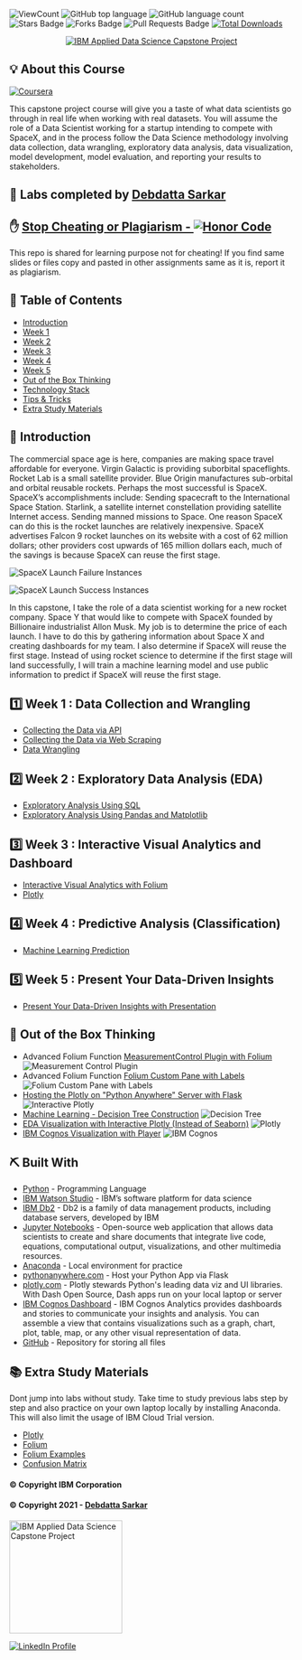 ![ViewCount](https://views.whatilearened.today/views/github/debdattasarkar/SpaceX-Data-Science-Project.svg?cache=remove)
![GitHub top language](https://img.shields.io/github/languages/top/debdattasarkar/SpaceX-Data-Science-Project?style=flat)
![GitHub language count](https://img.shields.io/github/languages/count/debdattasarkar/SpaceX-Data-Science-Project?style=flat)
![Stars Badge](https://img.shields.io/github/stars/debdattasarkar/SpaceX-Data-Science-Project?style=flat)
![Forks Badge](https://img.shields.io/github/forks/debdattasarkar/SpaceX-Data-Science-Project?style=flat)
![Pull Requests Badge](https://img.shields.io/github/issues-pr/debdattasarkar/SpaceX-Data-Science-Project?style=flat)
[![Total Downloads](https://img.shields.io/github/downloads/debdattasarkar/SpaceX-Data-Science-Project/total.svg)](https://github.com/debdattasarkar/SpaceX-Data-Science-Project/releases/)

<p align="center">
  <a href="https://www.coursera.org/learn/applied-data-science-capstone?specialization=ibm-data-science" rel="noopener">
 <img src="https://github.com/debdattasarkar/SpaceX-Data-Science-Project/blob/master/images/project_logo.png" alt="IBM Applied Data Science Capstone Project"></a>
</p>

## 💡 About this Course <a name = "idea"></a>

<a href="https://www.coursera.org/learn/applied-data-science-capstone?specialization=ibm-data-science" rel="noopener"> ![Coursera](https://img.shields.io/badge/Coursera-%230056D2.svg?style=for-the-badge&logo=Coursera&logoColor=white) </a>

This capstone project course will give you a taste of what data scientists go through in real life when working with real datasets. You will assume the role of a Data Scientist working for a startup intending to compete with SpaceX, and in the process follow the Data Science methodology involving data collection, data wrangling, exploratory data analysis, data visualization, model development, model evaluation, and reporting your results to stakeholders.
 

## 🎉 Labs completed by <a name="acknowledgments" href="https://github.com/debdattasarkar">Debdatta Sarkar</a>

## ✋ <a href="https://www.coursera.support/s/article/209818863-Coursera-Honor-Code"> Stop Cheating or Plagiarism - ![Honor Code](https://img.shields.io/badge/Honor%20Code-Coursera-%230056D2.svg?style=for-the-badge&logo=Coursera&logoColor=white)</a>

This repo is shared for learning purpose not for cheating! If you find same slides or files copy and pasted in other assignments same as it is, report it as plagiarism.

## 📝 Table of Contents

- [Introduction](#introduction)
- [Week 1](#week1)
- [Week 2](#week2)
- [Week 3](#week3)
- [Week 4](#week4)
- [Week 5](#week5)
- [Out of the Box Thinking](#outofbox)
- [Technology Stack](#tech_stack)
- [Tips & Tricks](#tips_tricks)
- [Extra Study Materials](#extra_study)

## 🏁 Introduction <a name = "introduction"></a>

The commercial space age is here, companies are making space travel affordable for everyone. Virgin Galactic is providing suborbital spaceflights. Rocket Lab is a small satellite provider. Blue Origin manufactures sub-orbital and orbital reusable rockets. Perhaps the most successful is SpaceX. SpaceX’s accomplishments include: Sending spacecraft to the International Space Station. Starlink, a satellite internet constellation providing satellite Internet access. Sending manned missions to Space. One reason SpaceX can do this is the rocket launches are relatively inexpensive. SpaceX advertises Falcon 9 rocket launches on its website with a cost of 62 million dollars; other providers cost upwards of 165 million dollars each, much of the savings is because SpaceX can reuse the first stage.

![SpaceX Launch Failure Instances](https://github.com/debdattasarkar/SpaceX-Data-Science-Project/blob/master/images/fail.gif)

![SpaceX Launch Success Instances](https://github.com/debdattasarkar/SpaceX-Data-Science-Project/blob/master/images/success.gif)

In this capstone, I take the role of a data scientist working for a new rocket company. Space Y that would like to compete with SpaceX founded by Billionaire industrialist Allon Musk. My job is to determine the price of each launch. I have to do this by gathering information about Space X and creating dashboards for my team. I also determine if SpaceX will reuse the first stage. Instead of using rocket science to determine if the first stage will land successfully, I will train a machine learning model and use public information to predict if SpaceX will reuse the first stage.


## 1️⃣  Week 1 : Data Collection and Wrangling<a name = "week1"></a>

- [Collecting the Data via API](https://github.com/debdattasarkar/SpaceX-Data-Science-Project/blob/master/Week%201:%20(A)Collecting%20the%20Data-%20Collection%20API%20Lab.ipynb)
- [Collecting the Data via Web Scraping](https://github.com/debdattasarkar/SpaceX-Data-Science-Project/blob/master/Week%201:%20(C)%20Data%20Collection%20with%20Web%20Scraping%20lab.ipynb)
- [Data Wrangling](https://github.com/debdattasarkar/SpaceX-Data-Science-Project/blob/master/Week%201:%20(B)%20Data%20Wrangling%20-%20EDA%20lab.ipynb)

## 2️⃣  Week 2 : Exploratory Data Analysis (EDA)<a name = "week2"></a>

- [Exploratory Analysis Using SQL](https://github.com/debdattasarkar/SpaceX-Data-Science-Project/blob/master/Week%202:%20(A)%20Exploratory%20Data%20Analysis%20Using%20SQL.ipynb)
- [Exploratory Analysis Using Pandas and Matplotlib](https://github.com/debdattasarkar/SpaceX-Data-Science-Project/blob/master/Week%202:%20(B)%20EDA%20with%20Visualization%20lab.ipynb)

## 3️⃣  Week 3 : Interactive Visual Analytics and Dashboard<a name = "week3"></a>

- [Interactive Visual Analytics with Folium](https://github.com/debdattasarkar/SpaceX-Data-Science-Project/blob/master/Week%203:(A)Interactive%20Visual%20Analytics%20with%20Folium.ipynb)
- [Plotly](https://github.com/debdattasarkar/SpaceX-Data-Science-Project/blob/master/Week%203%20-%20Plotly/plotly.py)

## 4️⃣ Week 4 : Predictive Analysis (Classification)<a name = "week4"></a>

- [Machine Learning Prediction](https://github.com/debdattasarkar/SpaceX-Data-Science-Project/blob/master/Week%204:%20(A)%20Machine%20Learning%20Prediction%20Lab.ipynb)

## 5️⃣  Week 5 : Present Your Data-Driven Insights <a name = "week5"></a>

- [Present Your Data-Driven Insights with Presentation](https://github.com/debdattasarkar/SpaceX-Data-Science-Project/blob/master/Final%20Presentation/Data-Driven%20Insights.pdf)

## 💫 Out of the Box Thinking <a name = "outofbox"></a>

- Advanced Folium Function [MeasurementControl Plugin with Folium](https://github.com/debdattasarkar/SpaceX-Data-Science-Project/blob/master/Extra/Extra%20-%20Folium%20MeasureControl%20Plugin.ipynb)
![Measurement Control Plugin](https://github.com/debdattasarkar/SpaceX-Data-Science-Project/blob/master/images/measurementcontrol.png)
- Advanced Folium Function [Folium Custom Pane with Labels](https://github.com/debdattasarkar/SpaceX-Data-Science-Project/blob/master/Extra/Extra%20-%20Folium%20-%20Custom%20Pane%20with%20Labels.ipynb)
![Folium Custom Pane with Labels](https://github.com/debdattasarkar/SpaceX-Data-Science-Project/blob/master/images/custompanes.png)
- [Hosting the Plotly on "Python Anywhere" Server with Flask](https://debdattasarkar.pythonanywhere.com/)
![Interactive Plotly](https://github.com/debdattasarkar/SpaceX-Data-Science-Project/blob/master/images/interactive-plotly.gif)
- [Machine Learning - Decision Tree Construction](https://github.com/debdattasarkar/SpaceX-Data-Science-Project/blob/master/Extra/Extra%20-%20Basic%20Decision%20Tree%20Construction.ipynb)
![Decision Tree](https://github.com/debdattasarkar/SpaceX-Data-Science-Project/blob/master/images/decision-tree.png)
- [EDA Visualization with Interactive Plotly (Instead of Seaborn)](https://github.com/debdattasarkar/SpaceX-Data-Science-Project/blob/master/Extra/Extra%20-%20Visualization%20with%20Plotly.ipynb)
![Plotly](https://github.com/debdattasarkar/SpaceX-Data-Science-Project/blob/master/images/plotly.png)
- [IBM Cognos Visualization with Player](https://eu-de.dataplatform.cloud.ibm.com/dashboards/e25fbdbc-29a0-47f5-b388-1a70671ac11e/view/653fe63717ad30d71ed0f2e407cc7a037a667059b4bbd25681867b490d312597a86811c7c87e1a0bd2100265f7e4155a9b)
![IBM Cognos](https://github.com/debdattasarkar/SpaceX-Data-Science-Project/blob/master/images/IBM-Cognos.png)

## ⛏️ Built With <a name = "tech_stack"></a>

- [Python](https://www.python.org/) - Programming Language
- [IBM Watson Studio](https://www.ibm.com/in-en/cloud/watson-studio) - IBM’s software platform for data science
- [IBM Db2](https://www.ibm.com/in-en/analytics/db2) - Db2 is a family of data management products, including database servers, developed by IBM
- [Jupyter Notebooks](https://jupyter.org/) - Open-source web application that allows data scientists to create and share documents that integrate live code, equations, computational output, visualizations, and other multimedia resources.
- [Anaconda](https://www.anaconda.com/) - Local environment for practice
- [pythonanywhere.com](https://www.pythonanywhere.com/) - Host your Python App via Flask
- [plotly.com](https://plotly.com/) - Plotly stewards Python's leading data viz and UI libraries. With Dash Open Source, Dash apps run on your local laptop or server
- [IBM Cognos Dashboard](https://www.ibm.com/docs/en/cognos-analytics/11.1.0?topic=stories-get-started-dashboards) - IBM Cognos Analytics provides dashboards and stories to communicate your insights and analysis. You can assemble a view that contains visualizations such as a graph, chart, plot, table, map, or any other visual representation of data.
- [GitHub](https://github.com/) - Repository for storing all files


## 📚 Extra Study Materials <a name = "extra_study"></a>

Dont jump into labs without study. Take time to study previous labs step by step and also practice on your own laptop locally by installing Anaconda. This will also limit the usage of IBM Cloud Trial version. 

- [Plotly](https://dash.plotly.com/layout)
- [Folium](https://python-visualization.github.io/folium/plugins.html)
- [Folium Examples](https://nbviewer.jupyter.org/github/python-visualization/folium/tree/master/examples/)
- [Confusion Matrix](https://www.dataschool.io/simple-guide-to-confusion-matrix-terminology/)

#### © Copyright IBM Corporation

#### © Copyright 2021 - [Debdatta Sarkar](https://github.com/debdattasarkar)

<a href="https://www.credly.com/users/debdatta-sarkar"> <img src="https://github.com/debdattasarkar/SpaceX-Data-Science-Project/blob/master/certificatebadge/applied-data-science-capstone.png" alt="IBM Applied Data Science Capstone Project" width="200px"> </a>

<a href="https://www.linkedin.com/in/debdatta-sarkar/"> ![LinkedIn Profile](https://img.shields.io/badge/LinkedIn-0077B5?style=for-the-badge&logo=linkedin&logoColor=white) </a>